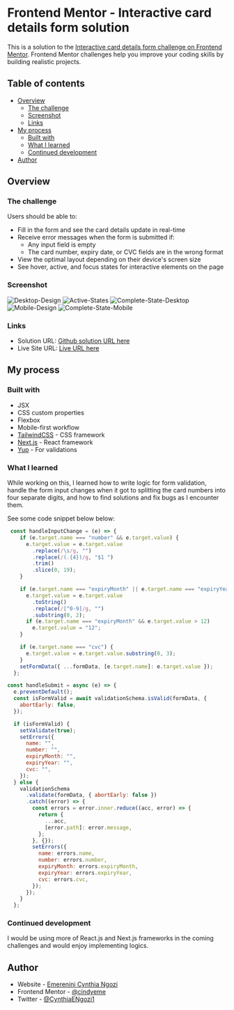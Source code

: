 # Frontend Mentor - Interactive card details form solution

This is a solution to the [Interactive card details form challenge on Frontend Mentor](https://www.frontendmentor.io/challenges/interactive-card-details-form-XpS8cKZDWw). Frontend Mentor challenges help you improve your coding skills by building realistic projects. 

## Table of contents

- [Overview](#overview)
  - [The challenge](#the-challenge)
  - [Screenshot](#screenshot)
  - [Links](#links)
- [My process](#my-process)
  - [Built with](#built-with)
  - [What I learned](#what-i-learned)
  - [Continued development](#continued-development)
- [Author](#author)

## Overview

### The challenge

Users should be able to:

- Fill in the form and see the card details update in real-time
- Receive error messages when the form is submitted if:
  - Any input field is empty
  - The card number, expiry date, or CVC fields are in the wrong format
- View the optimal layout depending on their device's screen size
- See hover, active, and focus states for interactive elements on the page

### Screenshot

![Desktop-Design](./screenshots/desktop-details.jfif)
![Active-States](./screenshots/active-state.jfif)
![Complete-State-Desktop](./screenshots/complete-state-desktop.jfif)
![Mobile-Design](./screenshots/desktop-design.jfif)
![Complete-State-Mobile](./screenshots/mobile-complete.JPG)

### Links

- Solution URL: [Github solution URL here](https://github.com/cindyeme/interactive-card-details-form)
- Live Site URL: [Live URL here](https://cindyeme-interactive-card-details-form.vercel.app/)

## My process

### Built with

- JSX
- CSS custom properties
- Flexbox
- Mobile-first workflow
- [TailwindCSS](https://tailwindcss.com/) - CSS framework
- [Next.js](https://nextjs.org/) - React framework
- [Yup](https://github.com/jquense/yup) - For validations

### What I learned

While working on this, I learned how to write logic for form validation, handle the form input changes when it got to splitting the card numbers into four separate digits, and how to find solutions and fix bugs as I encounter them.


See some code snippet below below:

```js
 const handleInputChange = (e) => {
    if (e.target.name === "number" && e.target.value) {
      e.target.value = e.target.value
        .replace(/\s/g, "")
        .replace(/(.{4})/g, "$1 ")
        .trim()
        .slice(0, 19);
    }

    if (e.target.name === "expiryMonth" || e.target.name === "expiryYear") {
      e.target.value = e.target.value
        .toString()
        .replace(/[^0-9]/g, "")
        .substring(0, 2);
      if (e.target.name === "expiryMonth" && e.target.value > 12)
        e.target.value = "12";
    }

    if (e.target.name === "cvc") {
      e.target.value = e.target.value.substring(0, 3);
    }
    setFormData({ ...formData, [e.target.name]: e.target.value });
  };
```

```js
const handleSubmit = async (e) => {
  e.preventDefault();
  const isFormValid = await validationSchema.isValid(formData, {
    abortEarly: false,
  });

  if (isFormValid) {
    setValidate(true);
    setErrors({
      name: "",
      number: "",
      expiryMonth: "",
      expiryYear: "",
      cvc: "",
    });
  } else {
    validationSchema
      .validate(formData, { abortEarly: false })
      .catch((error) => {
        const errors = error.inner.reduce((acc, error) => {
          return {
            ...acc,
            [error.path]: error.message,
          };
        }, {});
        setErrors({
          name: errors.name,
          number: errors.number,
          expiryMonth: errors.expiryMonth,
          expiryYear: errors.expiryYear,
          cvc: errors.cvc,
        });
      });
    }
  };
```

### Continued development

I would be using more of React.js and Next.js frameworks in the coming challenges and would enjoy implementing logics.

## Author

- Website - [Emerenini Cynthia Ngozi](emereninicynthiangozi.herokuapp.com)
- Frontend Mentor - [@cindyeme](https://www.frontendmentor.io/profile/cindyeme)
- Twitter - [@CynthiaENgozi1](https://www.twitter.com/cynthiaengozi1)
